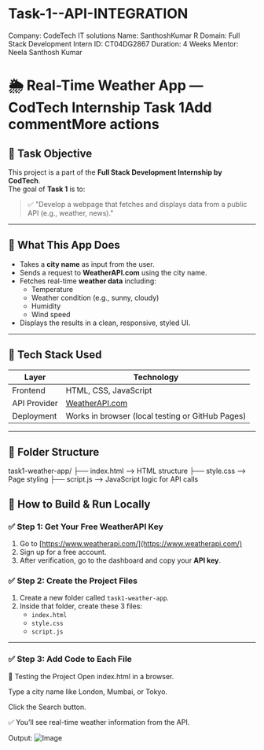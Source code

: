 
# Task-1--API-INTEGRATION


Company: CodeTech IT solutions
Name: SanthoshKumar R
Domain: Full Stack Development
Intern ID: CT04DG2867
Duration: 4 Weeks
Mentor:  Neela Santhosh Kumar 

# 🌦️ Real-Time Weather App — CodTech Internship Task 1Add commentMore actions

## 📌 Task Objective

This project is a part of the **Full Stack Development Internship by CodTech**.  
The goal of **Task 1** is to:

> ✅ "Develop a webpage that fetches and displays data from a public API (e.g., weather, news)."

---

## 🧠 What This App Does

- Takes a **city name** as input from the user.
- Sends a request to **WeatherAPI.com** using the city name.
- Fetches real-time **weather data** including:
  - Temperature
  - Weather condition (e.g., sunny, cloudy)
  - Humidity
  - Wind speed
- Displays the results in a clean, responsive, styled UI.

---

## 🔧 Tech Stack Used

| Layer         | Technology         |
|---------------|--------------------|
| Frontend      | HTML, CSS, JavaScript |
| API Provider  | [WeatherAPI.com](https://www.weatherapi.com/) |
| Deployment    | Works in browser (local testing or GitHub Pages) |

---

## 📂 Folder Structure
task1-weather-app/
├── index.html --> HTML structure
├── style.css --> Page styling
├── script.js --> JavaScript logic for API calls


## 🚀 How to Build & Run Locally

### ✅ Step 1: Get Your Free WeatherAPI Key

1. Go to [https://www.weatherapi.com/](https://www.weatherapi.com/)
2. Sign up for a free account.
3. After verification, go to the dashboard and copy your **API key**.

### ✅ Step 2: Create the Project Files

1. Create a new folder called `task1-weather-app`.
2. Inside that folder, create these 3 files:
   - `index.html`
   - `style.css`
   - `script.js`

---

### ✅ Step 3: Add Code to Each File

🧪 Testing the Project
Open index.html in a browser.

Type a city name like London, Mumbai, or Tokyo.

Click the Search button.

✅ You’ll see real-time weather information from the API.

Output:
![Image](https://github.com/user-attachments/assets/317a4c77-aecf-4202-a65f-75de4f3c4c52)

